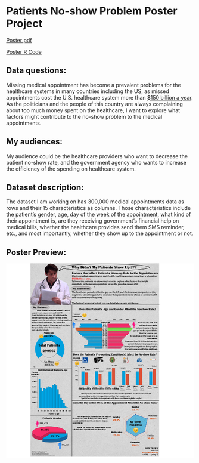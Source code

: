 # Patients No-show Problem Poster Project

[Poster pdf](https://github.com/cpkoywk/project_poster_patient_no_show/blob/master/Poster.pdf)

[Poster R Code](https://github.com/cpkoywk/project_poster_patient_no_show/blob/master/Poster%20Code.R)

## Data questions:
Missing medical appointment has become a prevalent problems for the healthcare systems in many countries including the US, as missed appointments cost the U.S. healthcare system more than [$150 billion a year](http://www.postgazette.com/business/businessnews/2013/02/24/No-shows-cost-health-care-systembillions/stories/201302240381). As the politicians and the people of this country are always complaining about too much money spent on the healthcare, I want to explore what factors might contribute to the no-show problem to the medical appointments.

## My audiences:
My audience could be the healthcare providers who want to decrease the patient no-show rate, and the government agency who wants to increase the efficiency of the spending on healthcare system.

## Dataset description:
The dataset I am working on has 300,000 medical appointments data as rows and their 15
characteristics as columns. Those characteristics include the patient’s gender, age, day of the
week of the appointment, what kind of their appointment is, are they receiving government’s
financial help on medical bills, whether the healthcare provides send them SMS reminder, etc.,
and most importantly, whether they show up to the appointment or not.


## Poster Preview:
![](https://github.com/cpkoywk/project_poster_patient_no_show/blob/master/Poster.jpg)
